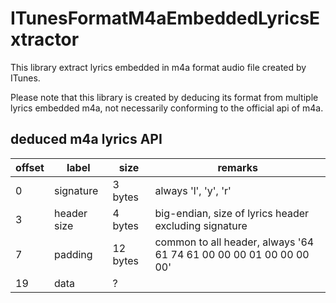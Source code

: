 # ITunesFormatM4aEmbeddedLyricsExtractor

This library extract lyrics embedded in m4a format audio file created by ITunes.

Please note that this library is created by deducing its format from multiple lyrics embedded m4a, not necessarily conforming to the official api of m4a.


## deduced m4a lyrics API
| offset | label | size | remarks |
| ------ | ----- | ---- | ------- |
| 0 | signature | 3 bytes | always 'l', 'y', 'r' |
| 3 | header size | 4 bytes | big-endian, size of lyrics header excluding signature |
| 7 | padding | 12 bytes | common to all header, always '64 61 74 61 00 00 00 01 00 00 00 00' |
| 19 | data | ? |
